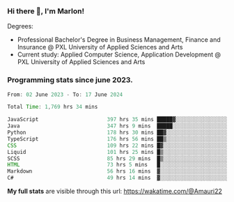 
### Hi there 👋, I'm Marlon!

Degrees: 
- Professional Bachelor's Degree in Business Management, Finance and Insurance @ PXL University of Applied Sciences and Arts
- Current study: Applied Computer Science, Application Development @ PXL University of Applied Sciences and Arts

### Programming stats since june 2023.
<!--START_SECTION:waka-->

```java
From: 02 June 2023 - To: 17 June 2024

Total Time: 1,769 hrs 34 mins

JavaScript                      397 hrs 35 mins █████▓░░░░░░░░░░░░░░░░░░░   22.34 %
Java                            347 hrs 9 mins  █████░░░░░░░░░░░░░░░░░░░░   19.51 %
Python                          178 hrs 30 mins ██▓░░░░░░░░░░░░░░░░░░░░░░   10.03 %
TypeScript                      176 hrs 56 mins ██▒░░░░░░░░░░░░░░░░░░░░░░   09.94 %
CSS                             109 hrs 22 mins █▓░░░░░░░░░░░░░░░░░░░░░░░   06.15 %
Liquid                          101 hrs 25 mins █▒░░░░░░░░░░░░░░░░░░░░░░░   05.70 %
SCSS                            85 hrs 29 mins  █▒░░░░░░░░░░░░░░░░░░░░░░░   04.80 %
HTML                            73 hrs 5 mins   █░░░░░░░░░░░░░░░░░░░░░░░░   04.11 %
Markdown                        56 hrs 16 mins  ▓░░░░░░░░░░░░░░░░░░░░░░░░   03.16 %
C#                              49 hrs 14 mins  ▓░░░░░░░░░░░░░░░░░░░░░░░░   02.77 %
```

<!--END_SECTION:waka-->
**My full stats** are visible through this url: https://wakatime.com/@Amauri22
